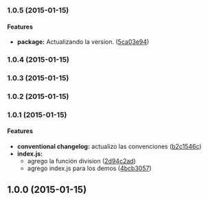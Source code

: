 ### 1.0.5 (2015-01-15)


#### Features

* **package:** Actualizando la version. ([5ca03e94](https://github.com/jansanchez/commits.git/commit/5ca03e94f2ee4feefcec850be54a09449d0e2120))


### 1.0.4 (2015-01-15)


### 1.0.3 (2015-01-15)


### 1.0.2 (2015-01-15)


### 1.0.1 (2015-01-15)


#### Features

* **conventional changelog:** actualizo las convenciones ([b2c1546c](https://github.com/jansanchez/commits.git/commit/b2c1546cd2a023d529553330823b1aef84bbc918))
* **index.js:**
  * agrego la función division ([2d94c2ad](https://github.com/jansanchez/commits.git/commit/2d94c2adc7b1ed9e449f7bd5bf56432549d03825))
  * agrego index.js para los demos ([4bcb3057](https://github.com/jansanchez/commits.git/commit/4bcb3057fd2c35fdd19bbbf3e878a68f24997b3d))


## 1.0.0 (2015-01-15)

